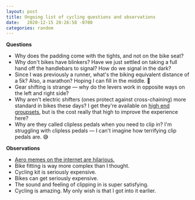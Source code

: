 ```yaml
---
layout: post
title: Ongoing list of cycling questions and observations
date:   2020-12-15 20:26:58 -0700
categories: random
---
```

**Questions**

- Why does the padding come with the tights, and not on the bike seat?
- Why don't bikes have blinkers? Have we just settled on taking a full hand off the handlebars to signal? How do we signal in the dark?
- Since I was previously a runner, what's the biking equivalent distance of a 5k? Also, a marathon? Hoping I can fill in the middle. 🙂
- Gear shifting is strange — why do the levers work in opposite ways on the left and right side?
- Why aren't electric shifters (ones protect against cross-chaining) more standard in bikes these days? I get they're available on [high end groupsets](https://www.thegeekycyclist.com/tips/shimano-di2/), but is the cost really that high to improve the experience here?
- Why are they called clipless pedals when you need to clip in? I'm struggling with clipless pedals — I can't imagine how terrifying clip pedals are. 😅

**Observations**

- [Aero memes on the internet are hilarious.](https://youtu.be/5EE8m8mmq1k?t=154)
- Bike fitting is way more complex than I thought.
- Cycling kit is seriously expensive.
- Bikes can get seriously expensive.
- The sound and feeling of clipping in is super satisfying.
- Cycling is amazing. My only wish is that I got into it earlier.

